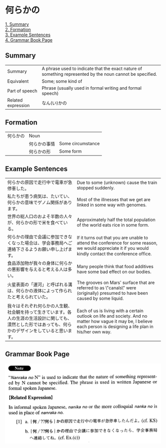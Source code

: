 # 何らかの

[1. Summary](#summary)<br>
[2. Formation](#formation)<br>
[3. Example Sentences](#example-sentences)<br>
[4. Grammar Book Page](#grammar-book-page)<br>


## Summary

<table><tr>   <td>Summary</td>   <td>A phrase used to indicate that the exact nature of something represented by the noun cannot be speciﬁed.</td></tr><tr>   <td>Equivalent</td>   <td>Some; some kind of</td></tr><tr>   <td>Part of speech</td>   <td>Phrase (usually used in formal writing and formal speech)</td></tr><tr>   <td>Related expression</td>   <td>なん(い)かの</td></tr></table>

## Formation

<table class="table"><tbody><tr class="tr head"><td class="td"><span class="concept">何らかの</span></td><td class="td"><span class="concept"></span><span>Noun</span></td><td class="td"></td></tr><tr class="tr"><td class="td"></td><td class="td"><span class="concept">何らかの</span><span>事情</span></td><td class="td"><span>Some circumstance</span></td></tr><tr class="tr"><td class="td"></td><td class="td"><span class="concept">何らかの</span><span>形</span></td><td class="td"><span>Some form</span></td></tr></tbody></table>

## Example Sentences

<table><tr>   <td>何らかの原因で走行中で電車が急停車した。</td>   <td>Due to some (unknown) cause the train stopped suddenly.</td></tr><tr>   <td>私たちが患う病気は、たいてい、何らかの意味でゲノム関係があります。</td>   <td>Most of the illnesses that we get are linked in some way with genomes.</td></tr><tr>   <td>世界の総人口のおよそ半数の人々が、何らかの形で米を食べている。</td>   <td>Approximately half the total population of the world eats rice in some form.</td></tr><tr>   <td>何らかの理由で会議に参加できなくなった場合は、学会事務局へご連絡下さるようお願い申し上げます。</td>   <td>If it turns out that you are unable to attend the conference for some reason, we would appreciate it if you would kindly contact the conference ofﬁce.</td></tr><tr>   <td>食品添加物が我々の身体に何らかの悪影響を与えると考える人は多い。</td>   <td>Many people think that food additives have some bad effect on our bodies.</td></tr><tr>   <td>火星表面の「運河」と呼ばれる溝は、何らかの液体によって作られたと考えられていた。</td>   <td>The grooves on Mars' surface that are referred to as \"canals\" were (originally) presumed to have been caused by some liquid.</td></tr><tr>   <td>我々はそれぞれ何らかの人生観、社会観を持って生きています。各人の生涯の生活設計に関しても、漠然とした形ではあっても、何らかのデザインをしていると思います。</td>   <td>Each of us is living with a certain outlook on life and society. And no matter how vague it may be, I believe each person is designing a life plan in his/her own way.</td></tr></table>

## Grammar Book Page

![](../img/Advanced何らかの.png)

